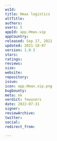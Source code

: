 ```yaml
---
wsId: 
title: Hmax logistics
altTitle: 
authors: 
users: 5
appId: app.Hmax.vip
appCountry: 
released: Sep 17, 2021
updated: 2021-10-07
version: 1.0.3
stars: 
ratings: 
reviews: 
size: 
website: 
repository: 
issue: 
icon: app.Hmax.vip.png
bugbounty: 
meta: ok
verdict: fewusers
date: 2022-07-31
signer: 
reviewArchive: 
twitter: 
social: 
redirect_from: 

---
```


